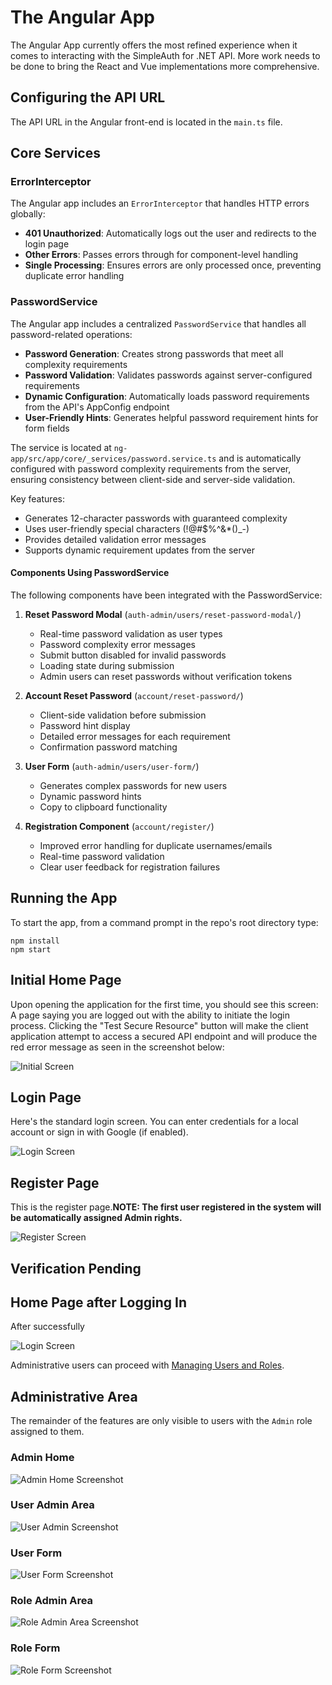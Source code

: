 # The Angular App

The Angular App currently offers the most refined experience when it comes to interacting with the SimpleAuth for .NET API. More work needs to be done to bring the React and Vue implementations more comprehensive.

## Configuring the API URL

The API URL in the Angular front-end is located in the `main.ts` file.

## Core Services

### ErrorInterceptor

The Angular app includes an `ErrorInterceptor` that handles HTTP errors globally:

- **401 Unauthorized**: Automatically logs out the user and redirects to the login page
- **Other Errors**: Passes errors through for component-level handling
- **Single Processing**: Ensures errors are only processed once, preventing duplicate error handling

### PasswordService

The Angular app includes a centralized `PasswordService` that handles all password-related operations:

- **Password Generation**: Creates strong passwords that meet all complexity requirements
- **Password Validation**: Validates passwords against server-configured requirements
- **Dynamic Configuration**: Automatically loads password requirements from the API's AppConfig endpoint
- **User-Friendly Hints**: Generates helpful password requirement hints for form fields

The service is located at `ng-app/src/app/core/_services/password.service.ts` and is automatically configured with password complexity requirements from the server, ensuring consistency between client-side and server-side validation.

Key features:
- Generates 12-character passwords with guaranteed complexity
- Uses user-friendly special characters (!@#$%^&*()_-)
- Provides detailed validation error messages
- Supports dynamic requirement updates from the server

#### Components Using PasswordService

The following components have been integrated with the PasswordService:

1. **Reset Password Modal** (`auth-admin/users/reset-password-modal/`)
   - Real-time password validation as user types
   - Password complexity error messages
   - Submit button disabled for invalid passwords
   - Loading state during submission
   - Admin users can reset passwords without verification tokens

2. **Account Reset Password** (`account/reset-password/`)
   - Client-side validation before submission
   - Password hint display
   - Detailed error messages for each requirement
   - Confirmation password matching

3. **User Form** (`auth-admin/users/user-form/`)
   - Generates complex passwords for new users
   - Dynamic password hints
   - Copy to clipboard functionality

4. **Registration Component** (`account/register/`)
   - Improved error handling for duplicate usernames/emails
   - Real-time password validation
   - Clear user feedback for registration failures

## Running the App

To start the app, from a command prompt in the repo's root directory type:

``` terminal
npm install
npm start
```

## Initial Home Page

Upon opening the application for the first time, you should see this screen: A page saying you are logged out with the ability to initiate the login process. Clicking the "Test Secure Resource" button will make the client application attempt to access a secured API endpoint and will produce the red error message as seen in the screenshot below:

![Initial Screen](./images/logged-out.png)

## Login Page

Here's the standard login screen. You can enter credentials for a local account or sign in with Google (if enabled).

![Login Screen](./images/login.png)

## Register Page

This is the register page.**NOTE: The first user registered in the system will be automatically assigned Admin rights.**

![Register Screen](./images/register.png)

## Verification Pending

## Home Page after Logging In

After successfully

![Login Screen](./images/logged-in.png)

Administrative users can proceed with [Managing Users and Roles](./user-role-admin.md).

## Administrative Area

The remainder of the features are only visible to users with the `Admin` role assigned to them.

### Admin Home

![Admin Home Screenshot](./images/admin-home.png)

### User Admin Area

![User Admin Screenshot](./images/admin-users.png)

### User Form

![User Form Screenshot](./images/user-form.png)

### Role Admin Area

![Role Admin Area Screenshot](./images/admin-roles.png)

### Role Form

![Role Form Screenshot](./images/role-form.png)
